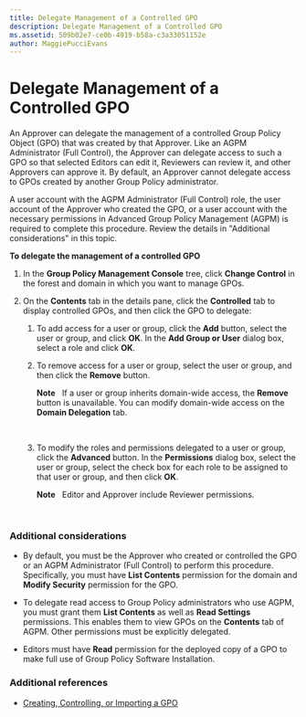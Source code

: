 ```yaml
---
title: Delegate Management of a Controlled GPO
description: Delegate Management of a Controlled GPO
ms.assetid: 509b02e7-ce0b-4919-b58a-c3a33051152e
author: MaggiePucciEvans
---
```


# Delegate Management of a Controlled GPO


An Approver can delegate the management of a controlled Group Policy Object (GPO) that was created by that Approver. Like an AGPM Administrator (Full Control), the Approver can delegate access to such a GPO so that selected Editors can edit it, Reviewers can review it, and other Approvers can approve it. By default, an Approver cannot delegate access to GPOs created by another Group Policy administrator.

A user account with the AGPM Administrator (Full Control) role, the user account of the Approver who created the GPO, or a user account with the necessary permissions in Advanced Group Policy Management (AGPM) is required to complete this procedure. Review the details in "Additional considerations" in this topic.

**To delegate the management of a controlled GPO**

1.  In the **Group Policy Management Console** tree, click **Change Control** in the forest and domain in which you want to manage GPOs.

2.  On the **Contents** tab in the details pane, click the **Controlled** tab to display controlled GPOs, and then click the GPO to delegate:

    1.  To add access for a user or group, click the **Add** button, select the user or group, and click **OK**. In the **Add Group or User** dialog box, select a role and click **OK**.

    2.  To remove access for a user or group, select the user or group, and then click the **Remove** button.

        **Note**  
        If a user or group inherits domain-wide access, the **Remove** button is unavailable. You can modify domain-wide access on the **Domain Delegation** tab.

         

    3.  To modify the roles and permissions delegated to a user or group, click the **Advanced** button. In the **Permissions** dialog box, select the user or group, select the check box for each role to be assigned to that user or group, and then click **OK**.

        **Note**  
        Editor and Approver include Reviewer permissions.

         

### Additional considerations

-   By default, you must be the Approver who created or controlled the GPO or an AGPM Administrator (Full Control) to perform this procedure. Specifically, you must have **List Contents** permission for the domain and **Modify Security** permission for the GPO.

-   To delegate read access to Group Policy administrators who use AGPM, you must grant them **List Contents** as well as **Read Settings** permissions. This enables them to view GPOs on the **Contents** tab of AGPM. Other permissions must be explicitly delegated.

-   Editors must have **Read** permission for the deployed copy of a GPO to make full use of Group Policy Software Installation.

### Additional references

-   [Creating, Controlling, or Importing a GPO](creating-controlling-or-importing-a-gpo-editor-agpm30ops.md)

 

 





